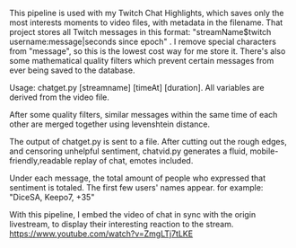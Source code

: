 This pipeline is used with my Twitch Chat Highlights, which saves only the most interests moments to video files, with metadata in the filename. That project stores all Twitch messages in this format: "streamName$twitch username:message|seconds since epoch" . I remove special characters from "message", so this is the lowest cost way for me store it. There's also some mathematical quality filters which prevent certain messages from ever being saved to the database.

Usage: chatget.py [streamname] [timeAt] [duration]. All variables are derived from the video file.

After some quality filters, similar messages within the same time of each other are merged together using levenshtein distance.

The output of chatget.py is sent to a file. After cutting out the rough edges, and censoring unhelpful sentiment, chatvid.py generates a fluid, mobile-friendly,readable replay of chat, emotes included. 

Under each message, the total amount of people who expressed that sentiment is totaled. The first few users' names appear. for example: "DiceSA, Keepo7, +35"

With this pipeline, I embed the video of chat in sync with the origin livestream, to display their interesting reaction to the stream. https://www.youtube.com/watch?v=ZmgLTj7tLKE